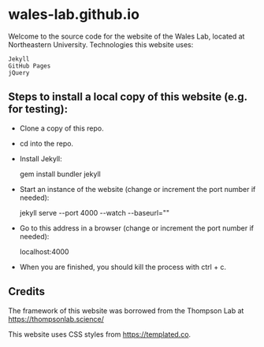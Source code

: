 # wales-lab.github.io

Welcome to the source code for the website of the Wales Lab, located at Northeastern University.
Technologies this website uses:  

    Jekyll
    GitHub Pages
    jQuery

## Steps to install a local copy of this website (e.g. for testing):

* Clone a copy of this repo.

* cd into the repo.

* Install Jekyll:

    gem install bundler jekyll

* Start an instance of the website (change or increment the port number if needed):

    jekyll serve --port 4000 --watch --baseurl=""

* Go to this address in a browser (change or increment the port number if needed):

    localhost:4000

* When you are finished, you should kill the process with ctrl + c.

## Credits

The framework of this website was borrowed from the Thompson Lab at https://thompsonlab.science/

This website uses CSS styles from https://templated.co.
